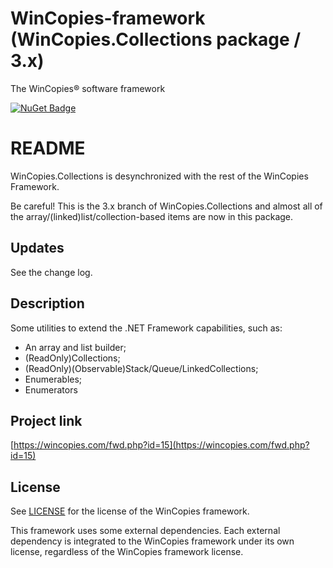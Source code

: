 ﻿WinCopies-framework (WinCopies.Collections package / 3.x)
=========================================================

The WinCopies® software framework

[![NuGet Badge](https://buildstats.info/nuget/WinCopies.Collections)](https://www.nuget.org/packages/WinCopies.Collections/)

README
======

WinCopies.Collections is desynchronized with the rest of the WinCopies Framework.

Be careful! This is the 3.x branch of WinCopies.Collections and almost all of the array/(linked)list/collection-based items are now in this package.

Updates
-------

See the change log.

Description
-----------

Some utilities to extend the .NET Framework capabilities, such as:

- An array and list builder;
- (ReadOnly)Collections;
- (ReadOnly)(Observable)Stack/Queue/LinkedCollections;
- Enumerables;
- Enumerators

Project link
------------

[https://wincopies.com/fwd.php?id=15](https://wincopies.com/fwd.php?id=15)

License
-------

See [LICENSE](https://wincopies.com/fwd.php?id=16) for the license of the WinCopies framework.

This framework uses some external dependencies. Each external dependency is integrated to the WinCopies framework under its own license, regardless of the WinCopies framework license.